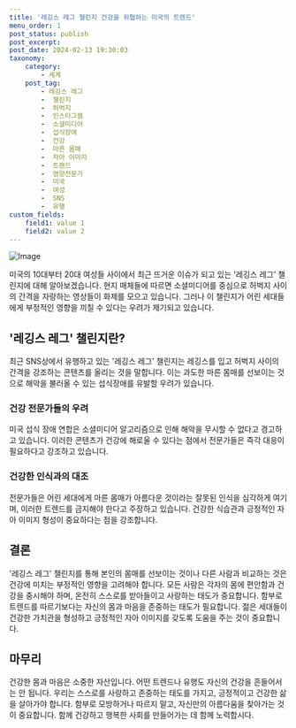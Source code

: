 ```yaml
---
title: '레깅스 레그 챌린지 건강을 위협하는 미국의 트렌드'
menu_order: 1
post_status: publish
post_excerpt: 
post_date: 2024-02-13 19:30:03
taxonomy:
    category:
        - 세계
    post_tag:
        - 레깅스 레그
        -  챌린지
        -  허벅지
        -  인스타그램
        -  소셜미디어
        -  섭식장애
        -  건강
        -  마른 몸매
        -  자아 이미지
        -  트렌드
        -  영양전문가
        -  미국
        -  여성
        -  SNS
        -  유행
custom_fields:
    field1: value 1
    field2: value 2
---
```


![Image](https://imgnews.pstatic.net/image/011/2024/02/13/0004298954_001_20240213161001076.png?type=w647)

미국의 10대부터 20대 여성들 사이에서 최근 뜨거운 이슈가 되고 있는 '레깅스 레그' 챌린지에 대해 알아보겠습니다. 현지 매체들에 따르면 소셜미디어를 중심으로 허벅지 사이의 간격을 자랑하는 영상들이 화제를 모으고 있습니다. 그러나 이 챌린지가 어린 세대들에게 부정적인 영향을 끼칠 수 있다는 우려가 제기되고 있습니다.
## '레깅스 레그' 챌린지란?
최근 SNS상에서 유행하고 있는 '레깅스 레그' 챌린지는 레깅스를 입고 허벅지 사이의 간격을 강조하는 콘텐츠를 올리는 것을 말합니다. 이는 과도한 마른 몸매를 선보이는 것으로 해악을 불러올 수 있는 섭식장애를 유발할 우려가 있습니다.
### 건강 전문가들의 우려
미국 섭식 장애 연합은 소셜미디어 알고리즘으로 인해 해악을 무시할 수 없다고 경고하고 있습니다. 이러한 콘텐츠가 건강에 해로울 수 있다는 점에서 전문가들은 즉각 대응이 필요하다고 강조하고 있습니다.
### 건강한 인식과의 대조
전문가들은 어린 세대에게 마른 몸매가 아름다운 것이라는 잘못된 인식을 심각하게 여기며, 이러한 트렌드를 금지해야 한다고 주장하고 있습니다. 건강한 식습관과 긍정적인 자아 이미지 형성이 중요하다는 점을 강조합니다.
## 결론
'레깅스 레그' 챌린지를 통해 본인의 몸매를 선보이는 것이나 다른 사람과 비교하는 것은 건강에 미치는 부정적인 영향을 고려해야 합니다. 모든 사람은 각자의 몸에 편안함과 건강을 중시해야 하며, 온전히 스스로를 받아들이고 사랑하는 태도가 중요합니다. 함부로 트렌드를 따르기보다는 자신의 몸과 마음을 존중하는 태도가 필요합니다. 젊은 세대들이 건강한 가치관을 형성하고 긍정적인 자아 이미지를 갖도록 도움을 주는 것이 중요합니다.
## 마무리
건강한 몸과 마음은 소중한 자산입니다. 어떤 트렌드나 유행도 자신의 건강을 흔들어서는 안 됩니다. 우리는 스스로를 사랑하고 존중하는 태도를 가지고, 긍정적이고 건강한 삶을 살아가야 합니다. 함부로 모방하거나 따르지 말고, 자신만의 아름다움을 찾아가는 것이 중요합니다. 함께 건강하고 행복한 사회를 만들어가는 데 함께 노력합시다.
